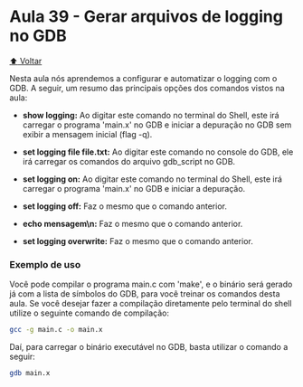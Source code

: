 # Aula 39 - Gerar arquivos de logging no GDB

[:arrow_up: Voltar](https://github.com/Geofisicando/C-orientado-a-testes#%C3%ADndice)

Nesta aula nós aprendemos a configurar e automatizar o logging com o GDB. A seguir, um resumo das principais opções dos comandos vistos na aula:

* **show logging:** Ao digitar este comando no terminal do Shell, este irá carregar o programa 'main.x' no GDB e iniciar a depuração no GDB sem exibir a mensagem inicial (flag -q).

* **set logging file file.txt:** Ao digitar este comando no console do GDB, ele irá carregar os comandos do arquivo gdb_script no GDB.

* **set logging on:** Ao digitar este comando no terminal do Shell, este irá carregar o programa 'main.x' no GDB e iniciar a depuração.

* **set logging off:** Faz o mesmo que o comando anterior.

* **echo mensagem\n:** Faz o mesmo que o comando anterior.

* **set logging overwrite:** Faz o mesmo que o comando anterior.

### Exemplo de uso

Você pode compilar o programa main.c com 'make', e o binário será gerado já com a lista de símbolos do GDB, para você treinar os comandos desta aula. Se você desejar fazer a compilação diretamente pelo terminal do shell utilize o seguinte comando de compilação:

```sh
gcc -g main.c -o main.x
```

Daí, para carregar o binário executável no GDB, basta utilizar o comando a seguir:

```sh
gdb main.x
```
